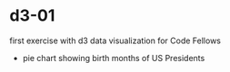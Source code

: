 d3-01
=====

first exercise with d3 data visualization for Code Fellows

+ pie chart showing birth months of US Presidents
